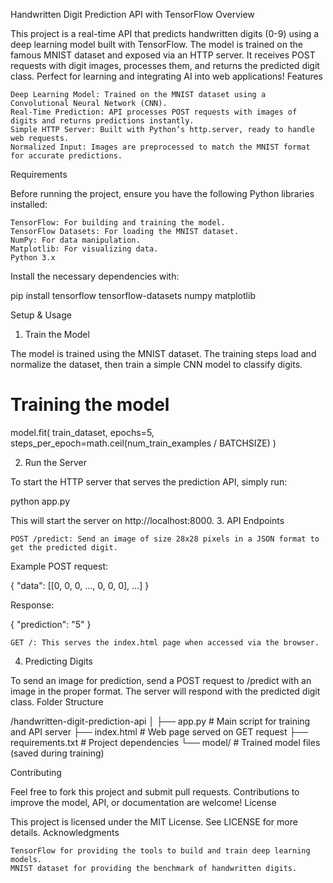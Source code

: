 Handwritten Digit Prediction API with TensorFlow
Overview

This project is a real-time API that predicts handwritten digits (0-9) using a deep learning model built with TensorFlow. The model is trained on the famous MNIST dataset and exposed via an HTTP server. It receives POST requests with digit images, processes them, and returns the predicted digit class. Perfect for learning and integrating AI into web applications!
Features

    Deep Learning Model: Trained on the MNIST dataset using a Convolutional Neural Network (CNN).
    Real-Time Prediction: API processes POST requests with images of digits and returns predictions instantly.
    Simple HTTP Server: Built with Python’s http.server, ready to handle web requests.
    Normalized Input: Images are preprocessed to match the MNIST format for accurate predictions.

Requirements

Before running the project, ensure you have the following Python libraries installed:

    TensorFlow: For building and training the model.
    TensorFlow Datasets: For loading the MNIST dataset.
    NumPy: For data manipulation.
    Matplotlib: For visualizing data.
    Python 3.x

Install the necessary dependencies with:

pip install tensorflow tensorflow-datasets numpy matplotlib

Setup & Usage
1. Train the Model

The model is trained using the MNIST dataset. The training steps load and normalize the dataset, then train a simple CNN model to classify digits.

# Training the model
model.fit(
    train_dataset, epochs=5,
    steps_per_epoch=math.ceil(num_train_examples / BATCHSIZE)
)

2. Run the Server

To start the HTTP server that serves the prediction API, simply run:

python app.py

This will start the server on http://localhost:8000.
3. API Endpoints

    POST /predict: Send an image of size 28x28 pixels in a JSON format to get the predicted digit.

Example POST request:

{
  "data": [[0, 0, 0, ..., 0, 0, 0], ...]
}

Response:

{
  "prediction": "5"
}

    GET /: This serves the index.html page when accessed via the browser.

4. Predicting Digits

To send an image for prediction, send a POST request to /predict with an image in the proper format. The server will respond with the predicted digit class.
Folder Structure

/handwritten-digit-prediction-api
│
├── app.py               # Main script for training and API server
├── index.html           # Web page served on GET request
├── requirements.txt     # Project dependencies
└── model/               # Trained model files (saved during training)

Contributing

Feel free to fork this project and submit pull requests. Contributions to improve the model, API, or documentation are welcome!
License

This project is licensed under the MIT License. See LICENSE for more details.
Acknowledgments

    TensorFlow for providing the tools to build and train deep learning models.
    MNIST dataset for providing the benchmark of handwritten digits.

